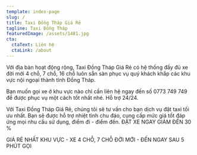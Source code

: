 ```yaml
---
template: index-page
slug: /
title: Taxi Đồng Tháp Giá Rẻ
tagline: Taxi Đồng Tháp
featuredImage: /assets/1481.jpg
cta:
  ctaText: Liên hệ
  ctaLink: /about
---
```


Với địa bàn hoạt động rộng, Taxi Đồng Tháp Giá Rẻ có hệ thống đầy đủ xe đời mới 4 chỗ, 7 chỗ, 16 chỗ luôn sẵn sàn phục vụ quý khách khắp các khu vực nội ngoại thành tỉnh Đồng Tháp.

Bạn muốn gọi xe ở khu vực nào chỉ cần liên hệ ngay đến số 0773 749 749 để được phục vụ một cách tốt nhất nhé. Hỗ trợ 24/24.

Với Taxi Đồng Tháp Giá Rẻ, chúng tôi sẽ tư vấn cho bạn dịch vụ đặt taxi tối ưu nhất. Bạn sẽ được hỗ trợ nhiệt tình chu đáo, cung cấp mức giá tốt đáp ứng mọi nhu cầu sử dụng, điểm đi - điểm đến. ĐẶT XE NGAY GIẢM ĐẾN 30 %

GIÁ RẺ NHẤT KHU VỰC - XE 4 CHỖ, 7 CHỖ ĐỜI MỚI - ĐẾN NGAY SAU 5 PHÚT GỌI
